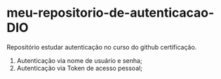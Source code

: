 # meu-repositorio-de-autenticacao-DIO
Repositório estudar autenticação no curso do github certificação.
1. Autenticação via nome de usuário e senha;
2. Autenticação via Token de acesso pessoal;
